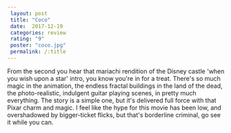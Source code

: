 ```yaml
---
 layout: post
 title: "Coco"
 date:  2017-12-19
 categories: review 
 rating: "9"
 poster: "coco.jpg"
 permalink: /:title
---
```



From the second you hear that mariachi rendition of the Disney castle 'when you wish upon a star' intro, you know you're in for a treat. There's so much magic in the animation, the endless fractal buildings in the land of the dead, the photo-realistic, indulgent guitar playing scenes, in pretty much everything. The story is a simple one, but it's delivered full force with that Pixar charm and magic. I feel like the hype for this movie has been low, and overshadowed by bigger-ticket flicks, but that's borderline criminal, go see it while you can. 